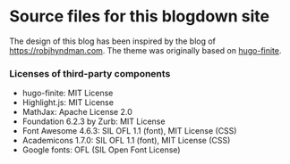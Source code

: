 Source files for this blogdown site
===================================


The design of this blog has been inspired by the blog of https://robjhyndman.com. The theme was originally based on  [hugo-finite](https://github.com/lambdafu/hugo-finite). 


### Licenses of third-party components

* hugo-finite: MIT License
* Highlight.js: MIT License
* MathJax: Apache License 2.0
* Foundation 6.2.3 by Zurb: MIT License
* Font Awesome 4.6.3: SIL OFL 1.1 (font), MIT License (CSS)
* Academicons 1.7.0: SIL OFL 1.1 (font), MIT License (CSS)
* Google fonts: OFL (SIL Open Font License)

